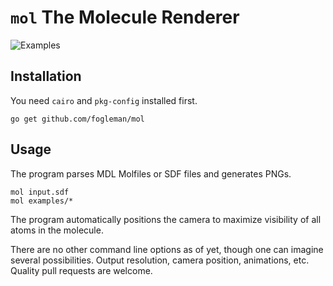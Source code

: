 # `mol` The Molecule Renderer

![Examples](http://i.imgur.com/o5bzQ42.png)

## Installation

You need `cairo` and `pkg-config` installed first.

    go get github.com/fogleman/mol

## Usage

The program parses MDL Molfiles or SDF files and generates PNGs.

    mol input.sdf
    mol examples/*

The program automatically positions the camera to maximize visibility of all atoms in the molecule.

There are no other command line options as of yet, though one can imagine several possibilities. Output resolution, camera position, animations, etc. Quality pull requests are welcome.
